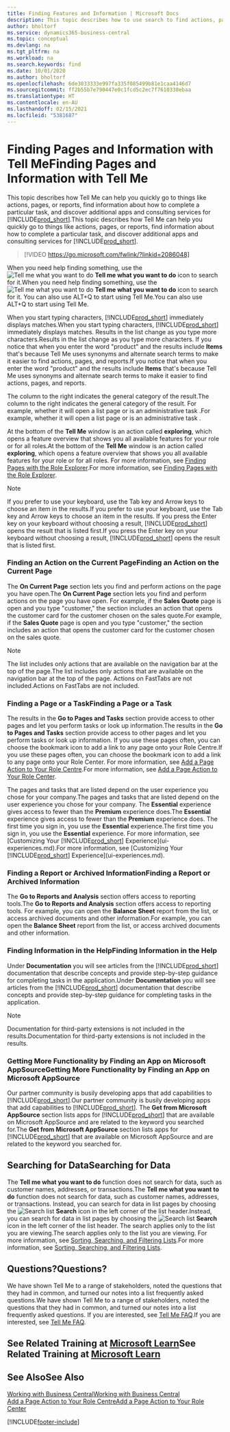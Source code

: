 ```yaml
---
title: Finding Features and Information | Microsoft Docs
description: This topic describes how to use search to find actions, pages, reports, documentation, and data, as well as other apps and consulting services.
author: bholtorf
ms.service: dynamics365-business-central
ms.topic: conceptual
ms.devlang: na
ms.tgt_pltfrm: na
ms.workload: na
ms.search.keywords: find
ms.date: 10/01/2020
ms.author: bholtorf
ms.openlocfilehash: 6de3033333e997fa335f085499b81e1caa4146d7
ms.sourcegitcommit: ff2b55b7e790447e0c1fcd5c2ec7f7610338ebaa
ms.translationtype: HT
ms.contentlocale: en-AU
ms.lasthandoff: 02/15/2021
ms.locfileid: "5381687"
---
```

# <a name="finding-pages-and-information-with-tell-me"></a><span data-ttu-id="e4b3c-103">Finding Pages and Information with Tell Me</span><span class="sxs-lookup"><span data-stu-id="e4b3c-103">Finding Pages and Information with Tell Me</span></span>  
<span data-ttu-id="e4b3c-104">This topic describes how Tell Me can help you quickly go to things like actions, pages, or reports, find information about how to complete a particular task, and discover additional apps and consulting services for [!INCLUDE[prod_short](includes/prod_short.md)].</span><span class="sxs-lookup"><span data-stu-id="e4b3c-104">This topic describes how Tell Me can help you quickly go to things like actions, pages, or reports, find information about how to complete a particular task, and discover additional apps and consulting services for [!INCLUDE[prod_short](includes/prod_short.md)].</span></span>  


> [!VIDEO https://go.microsoft.com/fwlink/?linkid=2086048]

<span data-ttu-id="e4b3c-105">When you need help finding something, use the ![Tell me what you want to do](media/ui-search/search.png "Search for Page or Report") **Tell me what you want to do** icon to search for it.</span><span class="sxs-lookup"><span data-stu-id="e4b3c-105">When you need help finding something, use the ![Tell me what you want to do](media/ui-search/search.png "Search for Page or Report") **Tell me what you want to do** icon to search for it.</span></span> <span data-ttu-id="e4b3c-106">You can also use ALT+Q to start using Tell Me.</span><span class="sxs-lookup"><span data-stu-id="e4b3c-106">You can also use ALT+Q to start using Tell Me.</span></span>

<span data-ttu-id="e4b3c-107">When you start typing characters, [!INCLUDE[prod_short](includes/prod_short.md)] immediately displays matches.</span><span class="sxs-lookup"><span data-stu-id="e4b3c-107">When you start typing characters, [!INCLUDE[prod_short](includes/prod_short.md)] immediately displays matches.</span></span> <span data-ttu-id="e4b3c-108">Results in the list change as you type more characters.</span><span class="sxs-lookup"><span data-stu-id="e4b3c-108">Results in the list change as you type more characters.</span></span> <span data-ttu-id="e4b3c-109">If you notice that when you enter the word "product" and the results include **Items** that's because Tell Me uses synonyms and alternate search terms to make it easier to find actions, pages, and reports.</span><span class="sxs-lookup"><span data-stu-id="e4b3c-109">If you notice that when you enter the word "product" and the results include **Items** that's because Tell Me uses synonyms and alternate search terms to make it easier to find actions, pages, and reports.</span></span>

<span data-ttu-id="e4b3c-110">The column to the right indicates the general category of the result.</span><span class="sxs-lookup"><span data-stu-id="e4b3c-110">The column to the right indicates the general category of the result.</span></span> <span data-ttu-id="e4b3c-111">For example, whether it will open a list page or is an administrative task .</span><span class="sxs-lookup"><span data-stu-id="e4b3c-111">For example, whether it will open a list page or is an administrative task .</span></span>  

<span data-ttu-id="e4b3c-112">At the bottom of the **Tell Me** window is an action called **exploring**, which opens a feature overview that shows you all available features for your role or for all roles.</span><span class="sxs-lookup"><span data-stu-id="e4b3c-112">At the bottom of the **Tell Me** window is an action called **exploring**, which opens a feature overview that shows you all available features for your role or for all roles.</span></span> <span data-ttu-id="e4b3c-113">For more information, see [Finding Pages with the Role Explorer](ui-role-explorer.md).</span><span class="sxs-lookup"><span data-stu-id="e4b3c-113">For more information, see [Finding Pages with the Role Explorer](ui-role-explorer.md).</span></span>

> [!NOTE]  
>   <span data-ttu-id="e4b3c-114">If you prefer to use your keyboard, use the Tab key and Arrow keys to choose an item in the results.</span><span class="sxs-lookup"><span data-stu-id="e4b3c-114">If you prefer to use your keyboard, use the Tab key and Arrow keys to choose an item in the results.</span></span> <span data-ttu-id="e4b3c-115">If you press the Enter key on your keyboard without choosing a result, [!INCLUDE[prod_short](includes/prod_short.md)] opens the result that is listed first.</span><span class="sxs-lookup"><span data-stu-id="e4b3c-115">If you press the Enter key on your keyboard without choosing a result, [!INCLUDE[prod_short](includes/prod_short.md)] opens the result that is listed first.</span></span>

### <a name="finding-an-action-on-the-current-page"></a><span data-ttu-id="e4b3c-116">Finding an Action on the Current Page</span><span class="sxs-lookup"><span data-stu-id="e4b3c-116">Finding an Action on the Current Page</span></span>
<span data-ttu-id="e4b3c-117">The **On Current Page** section lets you find and perform actions on the page you have open.</span><span class="sxs-lookup"><span data-stu-id="e4b3c-117">The **On Current Page** section lets you find and perform actions on the page you have open.</span></span> <span data-ttu-id="e4b3c-118">For example, if the **Sales Quote** page is open and you type "customer," the section includes an action that opens the customer card for the customer chosen on the sales quote.</span><span class="sxs-lookup"><span data-stu-id="e4b3c-118">For example, if the **Sales Quote** page is open and you type "customer," the section includes an action that opens the customer card for the customer chosen on the sales quote.</span></span>

> [!NOTE]  
>   <span data-ttu-id="e4b3c-119">The list includes only actions that are available on the navigation bar at the top of the page.</span><span class="sxs-lookup"><span data-stu-id="e4b3c-119">The list includes only actions that are available on the navigation bar at the top of the page.</span></span> <span data-ttu-id="e4b3c-120">Actions on FastTabs are not included.</span><span class="sxs-lookup"><span data-stu-id="e4b3c-120">Actions on FastTabs are not included.</span></span>  

### <a name="finding-a-page-or-a-task"></a><span data-ttu-id="e4b3c-121">Finding a Page or a Task</span><span class="sxs-lookup"><span data-stu-id="e4b3c-121">Finding a Page or a Task</span></span>
<span data-ttu-id="e4b3c-122">The results in the **Go to Pages and Tasks** section provide access to other pages and let you perform tasks or look up information.</span><span class="sxs-lookup"><span data-stu-id="e4b3c-122">The results in the **Go to Pages and Tasks** section provide access to other pages and let you perform tasks or look up information.</span></span> <span data-ttu-id="e4b3c-123">If you use these pages often, you can choose the bookmark icon to add a link to any page onto your Role Centre.</span><span class="sxs-lookup"><span data-stu-id="e4b3c-123">If you use these pages often, you can choose the bookmark icon to add a link to any page onto your Role Center.</span></span> <span data-ttu-id="e4b3c-124">For more information, see [Add a Page Action to Your Role Centre](ui-bookmarks.md).</span><span class="sxs-lookup"><span data-stu-id="e4b3c-124">For more information, see [Add a Page Action to Your Role Center](ui-bookmarks.md).</span></span>

<span data-ttu-id="e4b3c-125">The pages and tasks that are listed depend on the user experience you chose for your company.</span><span class="sxs-lookup"><span data-stu-id="e4b3c-125">The pages and tasks that are listed depend on the user experience you chose for your company.</span></span> <span data-ttu-id="e4b3c-126">The **Essential** experience gives access to fewer than the **Premium** experience does.</span><span class="sxs-lookup"><span data-stu-id="e4b3c-126">The **Essential** experience gives access to fewer than the **Premium** experience does.</span></span> <span data-ttu-id="e4b3c-127">The first time you sign in, you use the **Essential** experience.</span><span class="sxs-lookup"><span data-stu-id="e4b3c-127">The first time you sign in, you use the **Essential** experience.</span></span> <span data-ttu-id="e4b3c-128">For more information, see [Customizing Your [!INCLUDE[prod_short](includes/prod_short.md)] Experience](ui-experiences.md).</span><span class="sxs-lookup"><span data-stu-id="e4b3c-128">For more information, see [Customizing Your [!INCLUDE[prod_short](includes/prod_short.md)] Experience](ui-experiences.md).</span></span>

### <a name="finding-a-report-or-archived-information"></a><span data-ttu-id="e4b3c-129">Finding a Report or Archived Information</span><span class="sxs-lookup"><span data-stu-id="e4b3c-129">Finding a Report or Archived Information</span></span>
<span data-ttu-id="e4b3c-130">The **Go to Reports and Analysis** section offers access to reporting tools.</span><span class="sxs-lookup"><span data-stu-id="e4b3c-130">The **Go to Reports and Analysis** section offers access to reporting tools.</span></span> <span data-ttu-id="e4b3c-131">For example, you can open the **Balance Sheet** report from the list, or access archived documents and other information.</span><span class="sxs-lookup"><span data-stu-id="e4b3c-131">For example, you can open the **Balance Sheet** report from the list, or access archived documents and other information.</span></span>  

### <a name="finding-information-in-the-help"></a><span data-ttu-id="e4b3c-132">Finding Information in the Help</span><span class="sxs-lookup"><span data-stu-id="e4b3c-132">Finding Information in the Help</span></span>
<span data-ttu-id="e4b3c-133">Under **Documentation** you will see articles from the [!INCLUDE[prod_short](includes/prod_short.md)] documentation that describe concepts and provide step-by-step guidance for completing tasks in the application.</span><span class="sxs-lookup"><span data-stu-id="e4b3c-133">Under **Documentation** you will see articles from the [!INCLUDE[prod_short](includes/prod_short.md)] documentation that describe concepts and provide step-by-step guidance for completing tasks in the application.</span></span>    

> [!NOTE]  
> <span data-ttu-id="e4b3c-134">Documentation for third-party extensions is not included in the results.</span><span class="sxs-lookup"><span data-stu-id="e4b3c-134">Documentation for third-party extensions is not included in the results.</span></span>

### <a name="getting-more-functionality-by-finding-an-app-on-microsoft-appsource"></a><span data-ttu-id="e4b3c-135">Getting More Functionality by Finding an App on Microsoft AppSource</span><span class="sxs-lookup"><span data-stu-id="e4b3c-135">Getting More Functionality by Finding an App on Microsoft AppSource</span></span>
<span data-ttu-id="e4b3c-136">Our partner community is busily developing apps that add capabilities to [!INCLUDE[prod_short](includes/prod_short.md)].</span><span class="sxs-lookup"><span data-stu-id="e4b3c-136">Our partner community is busily developing apps that add capabilities to [!INCLUDE[prod_short](includes/prod_short.md)].</span></span> <span data-ttu-id="e4b3c-137">The **Get from Microsoft AppSource** section lists apps for [!INCLUDE[prod_short](includes/prod_short.md)] that are available on Microsoft AppSource and are related to the keyword you searched for.</span><span class="sxs-lookup"><span data-stu-id="e4b3c-137">The **Get from Microsoft AppSource** section lists apps for [!INCLUDE[prod_short](includes/prod_short.md)] that are available on Microsoft AppSource and are related to the keyword you searched for.</span></span>

## <a name="searching-for-data"></a><span data-ttu-id="e4b3c-138">Searching for Data</span><span class="sxs-lookup"><span data-stu-id="e4b3c-138">Searching for Data</span></span>
<span data-ttu-id="e4b3c-139">The **Tell me what you want to do** function does not search for data, such as customer names, addresses, or transactions.</span><span class="sxs-lookup"><span data-stu-id="e4b3c-139">The **Tell me what you want to do** function does not search for data, such as customer names, addresses, or transactions.</span></span> <span data-ttu-id="e4b3c-140">Instead, you can search for data in list pages by choosing the ![Search list](media/ui-search/search-list.png "Search list icon") **Search** icon in the left corner of the list header.</span><span class="sxs-lookup"><span data-stu-id="e4b3c-140">Instead, you can search for data in list pages by choosing the ![Search list](media/ui-search/search-list.png "Search list icon") **Search** icon in the left corner of the list header.</span></span> <span data-ttu-id="e4b3c-141">The search applies only to the list you are viewing.</span><span class="sxs-lookup"><span data-stu-id="e4b3c-141">The search applies only to the list you are viewing.</span></span> <span data-ttu-id="e4b3c-142">For more information, see [Sorting, Searching, and Filtering Lists](ui-enter-criteria-filters.md).</span><span class="sxs-lookup"><span data-stu-id="e4b3c-142">For more information, see [Sorting, Searching, and Filtering Lists](ui-enter-criteria-filters.md).</span></span>

## <a name="questions"></a><span data-ttu-id="e4b3c-143">Questions?</span><span class="sxs-lookup"><span data-stu-id="e4b3c-143">Questions?</span></span>
<span data-ttu-id="e4b3c-144">We have shown Tell Me to a range of stakeholders, noted the questions that they had in common, and turned our notes into a list frequently asked questions.</span><span class="sxs-lookup"><span data-stu-id="e4b3c-144">We have shown Tell Me to a range of stakeholders, noted the questions that they had in common, and turned our notes into a list frequently asked questions.</span></span> <span data-ttu-id="e4b3c-145">If you are interested, see [Tell Me FAQ](ui-search-faq.md).</span><span class="sxs-lookup"><span data-stu-id="e4b3c-145">If you are interested, see [Tell Me FAQ](ui-search-faq.md).</span></span>

## <a name="see-related-training-at-microsoft-learn"></a><span data-ttu-id="e4b3c-146">See Related Training at [Microsoft Learn](/learn/modules/user-interface-dynamics-365-business-central/index)</span><span class="sxs-lookup"><span data-stu-id="e4b3c-146">See Related Training at [Microsoft Learn](/learn/modules/user-interface-dynamics-365-business-central/index)</span></span>

## <a name="see-also"></a><span data-ttu-id="e4b3c-147">See Also</span><span class="sxs-lookup"><span data-stu-id="e4b3c-147">See Also</span></span>
[<span data-ttu-id="e4b3c-148">Working with Business Central</span><span class="sxs-lookup"><span data-stu-id="e4b3c-148">Working with Business Central</span></span>](ui-work-product.md)  
[<span data-ttu-id="e4b3c-149">Add a Page Action to Your Role Centre</span><span class="sxs-lookup"><span data-stu-id="e4b3c-149">Add a Page Action to Your Role Center</span></span>](ui-bookmarks.md)


[!INCLUDE[footer-include](includes/footer-banner.md)]